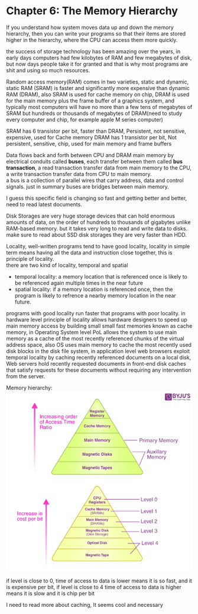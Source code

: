 # Chapter 6: The Memory Hierarchy

If you understand how system moves data up and down the memory hierarchy, then you can write your programs so that their items are stored higher in the hierarchy, where the CPU can access them more quickly.

the success of storage technology has been amazing over the years, in early days computers had few kilobytes of RAM and few megabytes of disk, but now days people take it for granted and that is why most programs are shit and using so much resources.

Random access memory(RAM) comes in two varieties, static and dynamic, static RAM (SRAM) is faster and significantly more expensive than dynamic RAM (DRAM), also SRAM is used for cache memory on chip, DRAM is used for the main memory plus the frame buffer of a graphics system, and typically most computers will have no more than a few tens of megabytes of SRAM but hundreds or thousands of megabytes of DRAM(need to study every computer and chip, for example apple M series computer)

SRAM has 6 transistor per bit, faster than DRAM, Persistent, not sensitive, expensive, used for Cache memory
DRAM has 1 transistor per bit, Not persistent, sensitive, chip, used for main memory and frame buffers

Data flows back and forth between CPU and DRAM main memory by electrical conduits called **buses**, each transfer between them called **bus transaction**, a read transaction transfer data from main memory to the CPU, a write transaction transfer data from CPU to main memory.  
a bus is a collection of parallel wires that carry address, data and control signals. just in summary buses are bridges between main memory.

I guess this specific field is changing so fast and getting better and better, need to read latest documents.

Disk Storages are very huge storage devices that can hold enormous amounts of data, on the order of hundreds to thousands of gigabytes unlike RAM-based memory.  but it takes very long to read and write data to disks. make sure to read about SSD disk storages they are very faster than HDD.

Locality, well-written programs tend to have good locality, locality in simple term means having all the data and instruction close together, this is principle of locality.  
there are two kind of locality, temporal and spatial
- temporal locality: a memory location that is referenced once is likely to be referenced again multiple times in the near future
- spatial locality: if a memory location is referenced once, then the program is likely to refrence a nearby memory location in the near future.

programs with good locality run faster that programs with poor locality. in hardware level principle of locality allows hardware designers to speed up main memory access by building small small fast memories known as cache memory, in Operating System level PoL allows the system to use main memory as a cache of the most recently referenced chunks of the virtual address space, also OS uses main memory to cache the most recently used disk blocks in the disk file system, in application level web browsers exploit temporal locality by caching recently referenced documents on a local disk, Web servers hold recently requested documents in front-end disk caches that satisfy requests for these documents without requiring any intervention from the server.

Memory hierarchy:
 ![Memory hierarchy](/assets/word-image115.png)

if level is close to 0, time of access to data is lower means it is so fast, and it is expensive per bit, if level is close to 4 time of access to data is higher means it is slow and it is chip per bit

I need to read more about caching, It seems cool and necessary